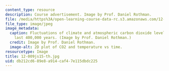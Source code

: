 ```yaml
---
content_type: resource
description: Course advertisement. Image by Prof. Daniel Rothman.
file: /media/https%3A/open-learning-course-data-rc.s3.amazonaws.com/12-009j-theoretical-environmental-analysis-spring-2015/db212cd689e8a914caf47e115dbdc225_12-009js15-th.jpg
file_type: image/jpeg
image_metadata:
  caption: Fluctuations of climate and atmospheric carbon dioxide levels over the
    last 400,000 years. (Image by Prof. Daniel Rothman.)
  credit: Image by Prof. Daniel Rothman.
  image-alt: 2D plot of CO2 and temperature vs time.
resourcetype: Image
title: 12-009js15-th.jpg
uid: db212cd6-89e8-a914-caf4-7e115dbdc225
---
```

